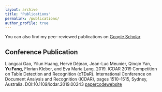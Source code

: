 ```yaml
---
layout: archive
title: "Publications"
permalink: /publications/
author_profile: true
---
```


You can also find my peer-reviewed publications on [Google Scholar](https://scholar.google.com/citations?user=I2BwLqQAAAAJ&hl=en)

## Conference Publication

Liangcai Gao, Yilun Huang, Hervé Déjean, Jean-Luc Meunier, Qinqin Yan, **Yu Fang**, Florian Kleber, and Eva Maria Lang. 2019. ICDAR 2019 Competition on Table Detection and Recognition (cTDaR). International Conference on Document Analysis and Recognition (ICDAR), pages 1510–1515, Sydney, Australia. DOI:10.1109/icdar.2019.00243 [paper](https://ieeexplore.ieee.org/document/8978120)[code](https://github.com/cndplab-founder/ctdar_measurement_tool)[website](https://cndplab-founder.github.io/cTDaR2019/)

<!-- ## Journal Paper -->
<!-- ## Preprint -->
